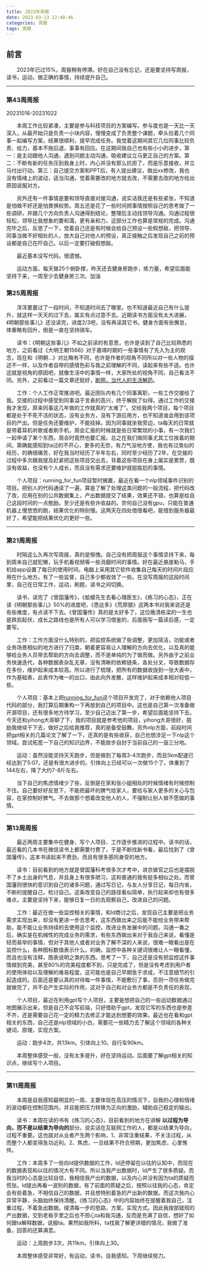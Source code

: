 ```yaml
---
title: 2023年周报
date: 2023-03-13 22:40:46
categories: 周报
tags: 周报
---
```


## 前言

&emsp;&emsp;2023年已过15%，周报稍有停滞。好在自己没有忘记，还是要坚持写周报，读书，运动，做正确的事情，持续提升自己。

------

### 第43周周报

20231016-20231022

&emsp;&emsp;本周工作比较紧凑，主要是参与科技项目的方案编写。参与度也是一天比一天深入，从最开始只是负责一小块内容，慢慢变成了负责整个课题，牵头拉着几个同事一起编写方案，结果很顺利，提早完成任务。我觉着这期间其它几位同事比较负责、给力，基本不拖后退，事事有回应。在这期间我自己也有些小小的进步，第一：是主动跟他人沟通，遇到问题主动沟通，吸收建议立马更正自己的方案。第二：不断有新的任务压到我身上时，内心并没有那么抗拒了，而是乐意接收，并立马付出行动。第三：自己提交方案和PPT后，有人提出建议，做出xx修改，我也没有情绪上的波动，适当沟通，觉着需要改的地方就去改，不需要去改的地方给出原因说服对方。

&emsp;&emsp;另外还有一件事情是要和领导直接对接沟通，说实话我还是有些紧张，不知道是怕做不好还是怕畏惧权势。周五还是花了一些时间把事情按照自己的思考做了一些调研，并跟几个方向负责人沟通得到结论，整理后主动找领导沟通。沟通过程很轻松，领导比我想象的要和蔼，更有亲和力，这部分工作也算是常规的完成。沟通完毕之后，反思了一下，觉着自己还是有时候会给自己预设一些假想敌，把领导、同事当做不好相处的人，放大自己对他人的预设，真正接触之后发现自己之前的预设都是自己在吓自己。以后一定要打破假想敌。

&emsp;&emsp;最近基本没写代码，很遗憾。

&emsp;&emsp;运动方面，每天做25个俯卧撑，昨天还去健身房跑步，练力量，希望后面能坚持下来，一周至少去健身房三次。加油

### 第25周周报

&emsp;&emsp;浑浑噩噩过了一段时间，不知道时间去了哪里。也不知道最近自己有什么提升，就这样一天天的过下去，属实有点过意不去。近期读书方面没有太大进展，《明朝那些事儿》还没读完，进度2/3吧，没有再读其它书。健身方面有些懈怠，体重略有回升，倒是一直在坚持骑车。

&emsp;&emsp;读书：《明朝这些事儿》不如之前读的有意思，也许是读到了自己比较熟悉的地方，之前看过《大明王朝1566》对于嘉靖时期的一些事情有了先入为主的观念，现在和《明朝...》对比略有不同，也许是作者的视角不同所以对一些人物的描述不一样，以及作者自带的感情色彩与我之前理解的不同，读起来有些不适。也许这就是视角的原因吧，就像生活中的事情一样，大家所处的视角不同，自己看法不同。另外，之前看过一篇文章还挺好，[断网，当代人的生活解药](https://baijiahao.baidu.com/s?id=1765470607022685249)。

&emsp;&emsp;工作：个人工作正常推进吧。最近团队内有几个同事离职，一些工作交接给了我。交接的过程中感受到同事溢于言表的高兴，终于解脱了似得。通过工作的交接我才发现，原来同事这几年做的工作就真的“太难了”。交给我两个项目，每个项目都是处于不死不活的状态，没有业务方，没有下游应用方，也不知道谁会用到该项目的产出。但是任务还要维护，不能挂掉。因为同事就坐我旁边，ta每天的日常就是带着耳机听歌或者刷手机，周会汇报的时候就是些日常繁琐的小事，有一次我们一起申请了某个东西，周会时竟然也要汇报。总之在我们做同事尤其工位挨着的期间，第确能感知到ta过的不开心，更多的无奈，有力气没地方使，我也有过类似的经历，的确很痛苦，好在我当时经历了半年左右，同时至少经历了2年，在交接的过程中多次跟我提及赶紧把这些项目交出去，背着这些项目在身上属实是累赘，既没有收益，也没有个人成长，而且没有需求还要维护就挺尴尬的事情。

&emsp;&emsp;个人项目：running_for_fun项目暂时搁置，最近在看一个nlp领域事件识别的项目。把别人的代码通读了一遍，算是了解了处理这类问题的一般流程，把代码改了改，应用在别的公共数据集上，产出数据提交了结果，效果还不错，也算是给自己这段时间的一点勉励。至少还是有些许收益的。奈何自己没有gpu，只能在普通机器上慢悠悠的跑，结果优化的特别慢。这两天在四处借借看吧，能借到服务器最好了，希望能把结果优化的更好一些。

------

### 第21周周报

&emsp;&emsp;时隔这么久再次写周报，真的是惭愧。自己没有把周报这个事情坚持下来，每到周末自己就犯懒，玩手机看视频等一些消磨时间的事情。好在最近悬崖勒马，手机给app设置了每日的使用时间，电脑上采用其它软件收集自己每天的时间片段应用在什么地方。有了一些监督，自己多少都收敛了一些。在没写周报的这段时间里，自己在日常工作，运动，刷题，读书之间切换。

&emsp;&emsp;读书，读完了《曾国藩传》，《蛤蟆先生去看心理医生》，《练习的心态》，正在读《明朝那些事儿》50%的进度吧，《悉达多》《荒原狼》这两本书对我来说还是有些难度，有点读不下去。《曾国藩传》真的是太好多了，这位晚清栋梁的一生也是跌宕起伏，成长之路线也是所有人可以学习借鉴的，后面我写一篇读后感，一定要写。

&emsp;&emsp;工作：工作方面没什么特别的，把监控系统做了些调整，更加简洁，功能或者业务场景相似的地方进行了归类，朝着更容易让人理解的方向去优化，以及真的能够给业务人员带去帮助的方向去调整，而不是单纯的为了做而做。另外由于之前业务快速迭代，各种数据表杂乱无章，没有清晰的依赖链条，各处分叉，导致数据存在多份，维护起来成本较高。所以进行了梳理，把所有的数据收拢到一张大表中，作为基础表，此表作为唯一的出口，由此向外发散，这样维护起来成本相对较低一些。

&emsp;&emsp;个人项目：基本上把[running_for_fun](https://github.com/silencemao/running_for_fun)这个项目开发完了，对于依赖他人项目代码的部分，我打算后期重构一下再放到自己的项目中。这也是自己第一次准备做开源项目，还有很多地方待学习，至少自己迈出了第一步，希望后面能坚持下去。今天还和yihong大哥聊了下，我的项目就是参考他的项目，yihong大哥很好，鼓励我继续干下去，做好之后给我推荐，真的是备受鼓舞。另外nlp方面，前段时间把gpt相关的几篇论文了解了一下，还真的是有些收获，自己也想涉足一下nlp这个领域。尝试拓宽一下自己的知识边界，不能故步自封于当前自己的一亩三分地。

&emsp;&emsp;运动：虽然没能坚持天天跑步，但是做到了每周3-4次跑步，而且5km配速已经达到了5:07，还是有很大进步的。引体向上已经可以一次做15个了。体重到了144左右，降了大约7-8斤左右。

&emsp;&emsp;当下自己的焦虑情绪少了些，反倒是在家和张小姐相处的时候情绪有时候控制不住。自己要好好反思下，不能把最坏的脾气给家人，要给与家人更多的关心与包容，在家控制好脾气。不去做那个想着改变他人的人，不强制让别人做不愿做的事情。

------

### 第13周周报

&emsp;&emsp;最近两周主要集中在健身、写个人项目、工作逐步推进的过程中。读书的话，最近看的几本书在微信读书上都需要付费了，于是不断找新书看，最后找到了《曾国藩传》，这本书读起来不费劲，而且有很多感同身受的地方。

&emsp;&emsp;读书：目前看到的地方就是曾国藩科考很多次才考中，进京做官之后也是摆脱不了乡土出身的气息，并且身上有很多陋习，这和普通的我有挺多相似之处。而曾国藩则很快的意识到自己的诸多问题，通过写日记，与友人分享日记，每日内省，不断的提醒自己，检讨自己。这条改变自己的路径看似简单，执行起来却也有很多难点，主要是坚持下来，能够日复一日的去观察自己，改进自己的问题。

&emsp;&emsp;工作：最近在做一些监控相关的事情，和ld商讨之后，发现自己主要是把业务需求实现出来，却没有更进一步去思考，这东西做出来之后能不能给业务带来帮助，能不能让业务持续的去使用这个监控，改进业务发展中的问题。沟通一番之后，确实是在机械性的完成业务的需求，有些东西做出来对于我自己来说，看懂是轻而易举的事情，但对于其他人或者对业务了解不深的人来说，很难一眼看出是在监控什么，各种图标数值表示什么。的确，监控中各种关键词很难让人一眼看懂，而且也没有注释，图表说明之类的东西。思考了一下，自己还是没有把监控这件事情做到完美，甚至80%的完美程度都不到，只是完成了，但是没有考虑到用户者的使用体验以及理解的难易程度。这可能也是自己早期急于求成，不注意细节的引起造成的。后面还是要认真的对待每一件事情，不能敷衍了事，否则一项任务做完就做完了，并不会产生实际的作用，这对于自己和对业务方都是不负责任的表现。

&emsp;&emsp;个人项目，最近在利用gpt写个人项目，主要是想把自己的一些运动数据通过地图展示出来，但是自己不会写前端，只好借助于gpt，发现它写的东西也是参差不齐，还是需要自己花一定的精力去修正才能达到想要的效果。最近也在看和gpt相关的东西，自己还是nlp领域的小白，需要花一些精力去了解这个领域的各种关键词，原理，实现方案。

&emsp;&emsp;运动：跑步4次，共13km。引体向上10。自行车90km。

&emsp;&emsp;本周整体感受一般，没有太多提升，好在坚持运动。后面要了解gpt相关的知识点，继续写个人项目。

------

### 第11周周报

&emsp;&emsp;本周是自我感知最明显的一周，主要体现在高压的情况下，自我的心理和情绪的波动都在控制范围内，并且能把压力转换为正向的激励，辅助自己稳定的输出。

&emsp;&emsp;读书：本周在读的书有《练习的心态》，目前看到的地方在讲解 **以过程为导向，而不是以结果为导向的**部分。说实话在互联网工作的人，都是以结果为导向，过程不重要。这也就对从业者产生两个影响，1、非常注重结果，不关注过程，从而整个人都变得急功近利。2、焦虑，一旦结果不符合预期，更加焦虑，心里憔悴。

&emsp;&emsp;工作：本周多了一些向ld提供数据的工作，ld还停留在以往的认知中，而现在的数据表现和以往的情况大有不同。所以当我产出数据时，ld产生了很多质疑。而我当时的心态是比较自信，我相信我产出的数据，以及内心并没有因为ta的质疑而慌张。ld提出再看一波别的数据，有了前面的质疑之后，按照以往我的心态，肯定会有些着急，不相信自己的数据，并且想特别着急的产出新的数据。而这次我内心异常平静，头脑始终保持清醒。《练习的心态》中的内容始终在提醒着我自己，注重过程，不着急出数据。缕清每一步的思路，方案，实现方式。因此我按部就班的产出数据，交到老板手里之后也不担心ta和我沟通，反而是充满了自信，想好了如何跟ta解释数据，说服ta。果然如我所料，ta找我了解更详细的情况，我做了准备，回答的还算满意。

&emsp;&emsp;运动：上周跑步3次，共11km。引体向上30。

&emsp;&emsp;本周整体感受非常好，有运动，读书，自我感知。下周继续努力。
